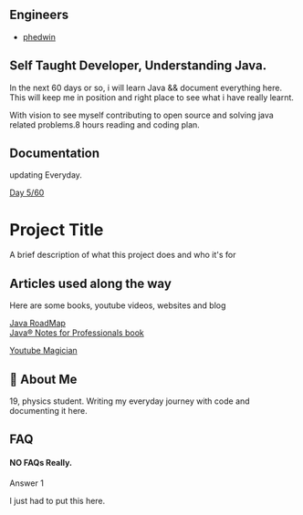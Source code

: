 
## Engineers

- [phedwin](https://www.github.com/phedwin)


## Self Taught Developer, Understanding Java.

In the next 60 days or so, i will learn Java && document everything here. This will keep me in position and right place to see what i have really learnt.

With vision to see myself contributing to open source and solving java related problems.8 hours reading and coding plan.

## Documentation
updating Everyday.

[Day 5/60](https://github.com/phedwin/Java)


# Project Title

A brief description of what this project does and who it's for


## Articles used along the way

Here are some books, youtube videos, websites and blog

[Java RoadMap](https://roadmap.sh/java)   
[Java® Notes for Professionals book ](https://books.goalkicker.com/JavaBook/) 


[Youtube Magician](https://www.youtube.com/@KunalKushwaha)  




## 🚀 About Me
19,  physics student. Writing my everyday journey with code and documenting it here.


## FAQ

#### NO FAQs Really.
Answer 1

I just had to put this here.

